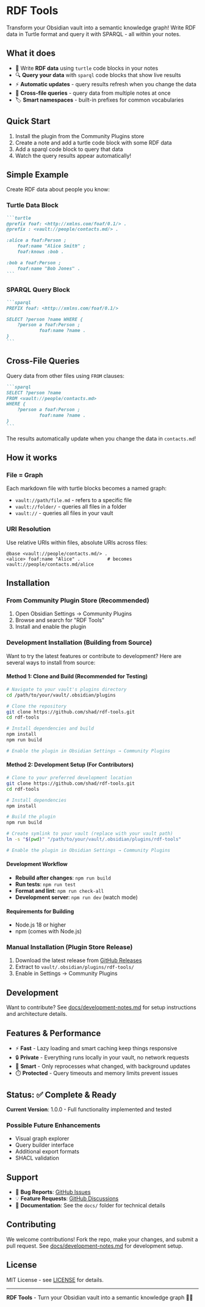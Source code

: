 # RDF Tools

Transform your Obsidian vault into a semantic knowledge graph! Write RDF data in Turtle format and query it with SPARQL - all within your notes.

## What it does

- 📝 Write **RDF data** using `turtle` code blocks in your notes
- 🔍 **Query your data** with `sparql` code blocks that show live results
- ⚡ **Automatic updates** - query results refresh when you change the data
- 🔗 **Cross-file queries** - query data from multiple notes at once
- 🏷️ **Smart namespaces** - built-in prefixes for common vocabularies

## Quick Start

1. Install the plugin from the Community Plugins store
2. Create a note and add a turtle code block with some RDF data
3. Add a sparql code block to query that data
4. Watch the query results appear automatically!

## Simple Example

Create RDF data about people you know:

### Turtle Data Block
````markdown
```turtle
@prefix foaf: <http://xmlns.com/foaf/0.1/> .
@prefix : <vault://people/contacts.md/> .

:alice a foaf:Person ;
    foaf:name "Alice Smith" ;
    foaf:knows :bob .

:bob a foaf:Person ;
    foaf:name "Bob Jones" .
```
````

### SPARQL Query Block
````markdown
```sparql
PREFIX foaf: <http://xmlns.com/foaf/0.1/>

SELECT ?person ?name WHERE {
    ?person a foaf:Person ;
            foaf:name ?name .
}
```
````

## Cross-File Queries

Query data from other files using `FROM` clauses:

````markdown
```sparql
SELECT ?person ?name
FROM <vault://people/contacts.md>
WHERE {
    ?person a foaf:Person ;
            foaf:name ?name .
}
```
````

The results automatically update when you change the data in `contacts.md`!

## How it works

### File = Graph
Each markdown file with turtle blocks becomes a named graph:
- `vault://path/file.md` - refers to a specific file
- `vault://folder/` - queries all files in a folder
- `vault://` - queries all files in your vault

### URI Resolution
Use relative URIs within files, absolute URIs across files:
```turtle
@base <vault://people/contacts.md/> .
<alice> foaf:name "Alice" .          # becomes vault://people/contacts.md/alice
```

## Installation

### From Community Plugin Store (Recommended)
1. Open Obsidian Settings → Community Plugins
2. Browse and search for "RDF Tools"
3. Install and enable the plugin

### Development Installation (Building from Source)

Want to try the latest features or contribute to development? Here are several ways to install from source:

#### Method 1: Clone and Build (Recommended for Testing)
```bash
# Navigate to your vault's plugins directory
cd /path/to/your/vault/.obsidian/plugins

# Clone the repository
git clone https://github.com/shad/rdf-tools.git
cd rdf-tools

# Install dependencies and build
npm install
npm run build

# Enable the plugin in Obsidian Settings → Community Plugins
```

#### Method 2: Development Setup (For Contributors)
```bash
# Clone to your preferred development location
git clone https://github.com/shad/rdf-tools.git
cd rdf-tools

# Install dependencies
npm install

# Build the plugin
npm run build

# Create symlink to your vault (replace with your vault path)
ln -s "$(pwd)" "/path/to/your/vault/.obsidian/plugins/rdf-tools"

# Enable the plugin in Obsidian Settings → Community Plugins
```

#### Development Workflow
- **Rebuild after changes**: `npm run build`
- **Run tests**: `npm run test`
- **Format and lint**: `npm run check-all`
- **Development server**: `npm run dev` (watch mode)

#### Requirements for Building
- Node.js 18 or higher
- npm (comes with Node.js)

### Manual Installation (Plugin Store Release)
1. Download the latest release from [GitHub Releases](https://github.com/shad/rdf-tools/releases)
2. Extract to `vault/.obsidian/plugins/rdf-tools/`
3. Enable in Settings → Community Plugins

## Development

Want to contribute? See [docs/development-notes.md](docs/development-notes.md) for setup instructions and architecture details.

## Features & Performance

- ⚡ **Fast** - Lazy loading and smart caching keep things responsive
- 🔒 **Private** - Everything runs locally in your vault, no network requests
- 🧠 **Smart** - Only reprocesses what changed, with background updates
- ⏱️ **Protected** - Query timeouts and memory limits prevent issues

## Status: ✅ Complete & Ready

**Current Version**: 1.0.0 - Full functionality implemented and tested

### Possible Future Enhancements
- Visual graph explorer
- Query builder interface
- Additional export formats
- SHACL validation

## Support

- 🐛 **Bug Reports**: [GitHub Issues](https://github.com/shad/rdf-tools/issues)
- 💡 **Feature Requests**: [GitHub Discussions](https://github.com/shad/rdf-tools/discussions)
- 📖 **Documentation**: See the `docs/` folder for technical details

## Contributing

We welcome contributions! Fork the repo, make your changes, and submit a pull request. See [docs/development-notes.md](docs/development-notes.md) for development setup.

## License

MIT License - see [LICENSE](LICENSE) for details.

---

**RDF Tools** - Turn your Obsidian vault into a semantic knowledge graph 🧠✨
